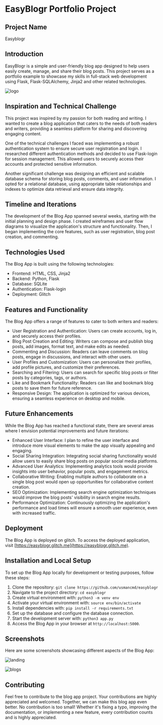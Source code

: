 # EasyBlogr Portfolio Project

## Project Name
Easyblogr

## Introduction
EasyBlogr is a simple and user-friendly blog app designed to help users easily create, manage, and share their blog posts. This project serves as a portfolio example to showcase my skills in full-stack web development using Flask, Flask-SQLAlchemy, Jinja2 and other related technologies.

![logo](https://github.com/usmancmd/easyblogr/assets/110719750/36fcee56-5d1a-442e-b75d-cacbfeed063a)

## Inspiration and Technical Challenge
This project was inspired by my passion for both reading and writing. I wanted to create a blog application that caters to the needs of both readers and writers, providing a seamless platform for sharing and discovering engaging content.
                        
One of the technical challenges I faced was implementing a robust authentication system to ensure secure user registration and login. I researched different authentication methods and decided to use Flask-login for session management. This allowed users to securely access their accounts and protected sensitive information.

Another significant challenge was designing an efficient and scalable database schema for storing blog posts, comments, and user information. I opted for a relational database, using appropriate table relationships and indexes to optimize data retrieval and ensure data integrity.

## Timeline and Iterations
The development of the Blog App spanned several weeks, starting with the initial planning and design phase. I created wireframes and user flow diagrams to visualize the application's structure and functionality. Then, I began implementing the core features, such as user registration, blog post creation, and commenting.

## Technologies Used
The Blog App is built using the following technologies:

- Frontend: HTML, CSS, Jinja2
- Backend: Python, Flask
- Database: SQLite
- Authentication: Flask-login
- Deployment: Glitch

## Features and Functionality
The Blog App offers a range of features to cater to both writers and readers:

- User Registration and Authentication: Users can create accounts, log in, and securely access their profiles.
- Blog Post Creation and Editing: Writers can compose and publish blog posts, add images, format text, and make edits as needed.
- Commenting and Discussion: Readers can leave comments on blog posts, engage in discussions, and interact with other users.
- User Profiles and Customization: Users can personalize their profiles, add profile pictures, and customize their preferences.
- Searching and Filtering: Users can search for specific blog posts or filter posts by categories, tags, or authors.
- Like and Bookmark Functionality: Readers can like and bookmark blog posts to save them for future reference.
- Responsive Design: The application is optimized for various devices, ensuring a seamless experience on desktop and mobile.

## Future Enhancements
While the Blog App has reached a functional state, there are several areas where I envision potential improvements and future iterations:

- Enhanced User Interface: I plan to refine the user interface and introduce more visual elements to make the app visually appealing and engaging.
- Social Sharing Integration: Integrating social sharing functionality would allow users to easily share blog posts on popular social media platforms.
- Advanced User Analytics: Implementing analytics tools would provide insights into user behavior, popular posts, and engagement metrics.
- Collaborative Writing: Enabling multiple authors to collaborate on a single blog post would open up opportunities for collaborative content creation.
- SEO Optimization: Implementing search engine optimization techniques would improve the blog posts' visibility in search engine results.
- Performance Optimization: Continuously optimizing the application's performance and load times will ensure a smooth user experience, even with increased traffic.

## Deployment
The Blog App is deployed on glitch. To access the deployed application, visit [https://easyblogr.glitch.me](https://easyblogr.glitch.me).


## Installation and Local Setup
To set up the Blog App locally for development or testing purposes, follow these steps:

1. Clone the repository: `git clone https://github.com/usmancmd/easyblogr`
2. Navigate to the project directory: `cd easyblogr`
3. Create virtual environment with: `python3 -m venv env`
4. Activate your virtual environment with: `source env/bin/activate`
3. Install dependencies with: `pip install -r requirements.txt`
4. Set up the database and configure the database connection.
5. Start the development server with: `python3 app.py`
6. Access the Blog App in your browser at `http://localhost:5000`.

## Screenshots
Here are some screenshots showcasing different aspects of the Blog App:

![landing](https://github.com/usmancmd/easyblogr/assets/110719750/7c0ea1bb-b1d9-4f44-8155-522e25309914)

![blogs](https://github.com/usmancmd/easyblogr/assets/110719750/12d7be7e-4adf-4b03-9985-2ceed52857cc)

## Contributing
Feel free to contribute to the blog app project. Your contributions are highly appreciated and welcomed. Together, we can make this blog app even better. No contribution is too small! Whether it's fixing a typo, improving the documentation, or implementing a new feature, every contribution counts and is highly appreciated.
